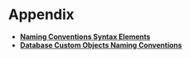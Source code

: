 # Appendix
- <a href="https://github.com/demasy/Oracle-EBS-Development-Guidelines/blob/main/database-standards-guidelines/appendix/database-objects-naming-conventions.md">**Naming Conventions Syntax Elements**</a>
- <a href="https://github.com/demasy/Oracle-EBS-Development-Guidelines/blob/main/database-standards-guidelines/appendix/syntax-elements-description.md">**Database Custom Objects Naming Conventions**</a>
